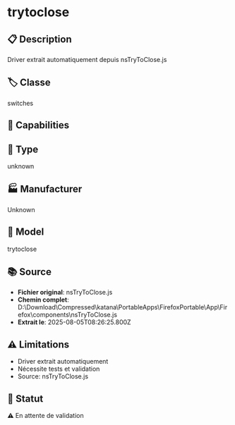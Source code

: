 # trytoclose

## 📋 Description
Driver extrait automatiquement depuis nsTryToClose.js

## 🏷️ Classe
switches

## 🔧 Capabilities


## 📡 Type
unknown

## 🏭 Manufacturer
Unknown

## 📱 Model
trytoclose

## 📚 Source
- **Fichier original**: nsTryToClose.js
- **Chemin complet**: D:\Download\Compressed\katana\PortableApps\FirefoxPortable\App\Firefox\components\nsTryToClose.js
- **Extrait le**: 2025-08-05T08:26:25.800Z

## ⚠️ Limitations
- Driver extrait automatiquement
- Nécessite tests et validation
- Source: nsTryToClose.js

## 🚀 Statut
⚠️ En attente de validation
